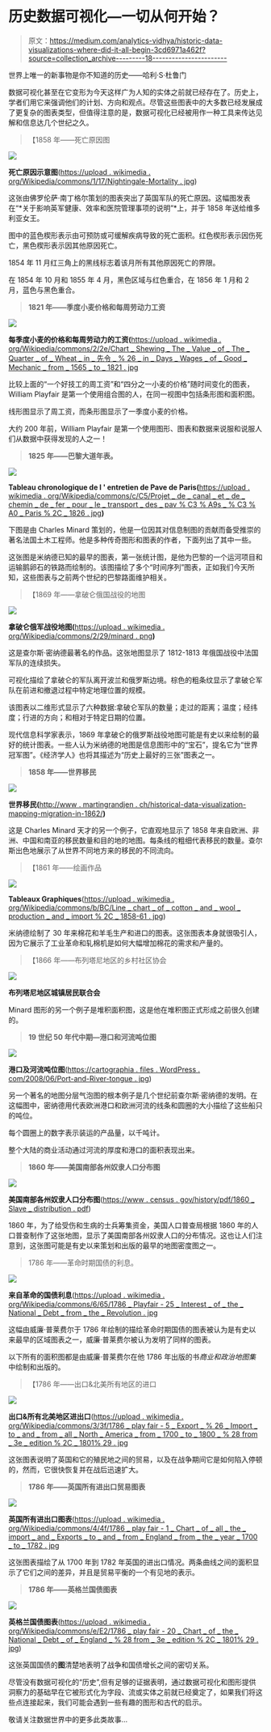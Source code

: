 # 历史数据可视化—一切从何开始？

> 原文：<https://medium.com/analytics-vidhya/historic-data-visualizations-where-did-it-all-begin-3cd6971a462f?source=collection_archive---------18----------------------->

世界上唯一的新事物是你不知道的历史——哈利·S·杜鲁门

数据可视化甚至在它变形为今天这样广为人知的实体之前就已经存在了。历史上，学者们用它来强调他们的计划、方向和观点。尽管这些图表中的大多数已经发展成了更复杂的图表类型，但值得注意的是，数据可视化已经被用作一种工具来传达见解和信息达几个世纪之久。

> 【1858 年——死亡原因图

![](img/be2d8fd52e828c4134bb53e8dba5c321.png)

**死亡原因示意图**([https://upload . wikimedia . org/Wikipedia/commons/1/17/Nightingale-Mortality . jpg](https://upload.wikimedia.org/wikipedia/commons/1/17/Nightingale-mortality.jpg))

这张由佛罗伦萨·南丁格尔策划的图表突出了英国军队的死亡原因。这幅图发表在“*关于影响英军健康、效率和医院管理事项的说明”*上，并于 1858 年送给维多利亚女王。

图中的蓝色楔形表示由可预防或可缓解疾病导致的死亡面积。红色楔形表示因伤死亡，黑色楔形表示因其他原因死亡。

1854 年 11 月红三角上的黑线标志着该月所有其他原因死亡的界限。

在 1854 年 10 月和 1855 年 4 月，黑色区域与红色重合，在 1856 年 1 月和 2 月，蓝色与黑色重合。

> **1821 年——季度小麦价格和每周劳动力工资**

![](img/3af55d37b0ffb8374ef59d69f8bfd0c2.png)

**每季度小麦的价格和每周劳动力的工资(**[https://upload . wikimedia . org/Wikipedia/commons/2/2e/Chart _ Shewing _ The _ Value _ of _ The _ Quarter _ of _ Wheat _ in _ 先令 _ % 26 _ in _ Days _ Wages _ of _ Good _ Mechanic _ from _ 1565 _ to _ 1821 . jpg](https://upload.wikimedia.org/wikipedia/commons/2/2e/Chart_Shewing_the_Value_of_the_Quarter_of_Wheat_in_Shillings_%26_in_Days_Wages_of_a_Good_Mechanic_from_1565_to_1821.jpg)

比较上面的“一个好技工的周工资”和“四分之一小麦的价格”随时间变化的图表，William Playfair 是第一个使用组合图的人，在同一视图中包括条形图和面积图。

线形图显示了周工资，而条形图显示了一季度小麦的价格。

大约 200 年前，William Playfair 是第一个使用图形、图表和数据来说服和说服人们从数据中获得发现的人之一！

> **1825 年——巴黎大道年表。**

![](img/2916a07d5cc8fa2e05c9558edc239c60.png)

**Tableau chronologique de l ' entretien de Pave de Paris(**[https://upload . wikimedia . org/Wikipedia/commons/c/C5/Projet _ de _ canal _ et _ de _ chemin _ de _ fer _ pour _ le _ transport _ des _ pav % C3 % A9s _ % C3 % A0 _ Paris % 2C _ 1826 . jpg](https://upload.wikimedia.org/wikipedia/commons/c/c5/Projet_de_canal_et_de_chemin_de_fer_pour_le_transport_des_pav%C3%A9s_%C3%A0_Paris%2C_1826.jpg)**)**

下图是由 Charles Minard 策划的，他是一位因其对信息制图的贡献而备受推崇的著名法国土木工程师。他是多种传奇图形和图表的作者，下面列出了其中一些。

这张图是米纳德已知的最早的图表，第一张统计图，是他为巴黎的一个运河项目和运输鹅卵石的铁路而绘制的。该图描绘了多个“时间序列”图表，正如我们今天所知，这些图表与之前两个世纪的巴黎路面维护相关。

> 【1869 年——拿破仑俄国战役的地图

![](img/760fdfef3759ca8c78862544d59b87c3.png)

**拿破仑俄军战役地图(**[https://upload . wikimedia . org/Wikipedia/commons/2/29/minard . png](https://upload.wikimedia.org/wikipedia/commons/2/29/Minard.png)**)**

这是查尔斯·密纳德最著名的作品。这张地图显示了 1812-1813 年俄国战役中法国军队的连续损失。

可视化描绘了拿破仑的军队离开波兰和俄罗斯边境。棕色的粗条纹显示了拿破仑军队在前进和撤退过程中特定地理位置的规模。

该图表以二维形式显示了六种数据:拿破仑军队的数量；走过的距离；温度；经纬度；行进的方向；和相对于特定日期的位置。

现代信息科学家表示，1869 年拿破仑的俄罗斯战役地图可能是有史以来绘制的最好的统计图表。一些人认为米纳德的地图是信息图形中的“宝石”，提名它为“世界冠军图”。《经济学人》也将其描述为“历史上最好的三张”图表之一。

> **1858 年——世界移民**

![](img/bd4eed2a63afa986cbcc65f870510bfd.png)

**世界移民(**[http://www . martingrandjen . ch/historical-data-visualization-mapping-migration-in-1862/](http://www.martingrandjean.ch/historical-data-visualization-mapping-migration-in-1862/)**)**

这是 Charles Minard 天才的另一个例子，它直观地显示了 1858 年来自欧洲、非洲、中国和南亚的移民数量和目的地的地图。每条线的粗细代表移民的数量。查尔斯出色地展示了从世界不同地方来的移民的不同流向。

> 【1861 年——绘画作品

![](img/ce0d15977885ed77618f287fbe91e5ca.png)

**Tableaux Graphiques**([https://upload . wikimedia . org/Wikipedia/commons/b/BC/Line _ chart _ of _ cotton _ and _ wool _ production _ and _ import % 2C _ 1858-61 . jpg](https://upload.wikimedia.org/wikipedia/commons/b/bc/Line_chart_of_cotton_and_wool_production_and_import%2C_1858-61.jpg))

米纳德绘制了 30 年来棉花和羊毛生产和进口的图表。这张图表本身就很吸引人，因为它展示了工业革命和轧棉机是如何大幅增加棉花的需求和产量的。

> 【1866 年——布列塔尼地区的乡村社区协会

![](img/77177d0cc030de220cc9859fac84d6a6.png)

**布列塔尼地区城镇居民联合会**

Minard 图形的另一个例子是堆积面积图，这是他在堆积图正式形成之前很久创建的。

> **19 世纪 50 年代中期—港口和河流吨位图**

![](img/e2135a5145a85daab5213c38dc6b859a.png)

**港口及河流吨位图**([https://cartographia . files . WordPress . com/2008/06/Port-and-River-tongue . jpg](https://cartographia.files.wordpress.com/2008/06/port-and-river-tonnage.jpg))

另一个著名的地图分层气泡图的根本例子是几个世纪前查尔斯·密纳德的发明。在这幅图中，密纳德用代表欧洲港口和欧洲河流的线条和圆圈的大小描绘了这些船只的吨位。

每个圆圈上的数字表示装运的产品量，以千吨计。

整个大陆的商业活动通过河流的厚度和港口的面积表现出来。

> **1860 年——美国南部各州奴隶人口分布图**

![](img/047bb018f3ad47ecdb919f8af2ba2a4b.png)

**美国南部各州奴隶人口分布图**([https://www . census . gov/history/pdf/1860 _ Slave _ distribution . pdf](https://www.census.gov/history/pdf/1860_slave_distribution.pdf))

1860 年，为了给受伤和生病的士兵筹集资金，美国人口普查局根据 1860 年的人口普查制作了这张地图，显示了美国南部各州奴隶人口的分布情况。这也让人们注意到，这张图可能是有史以来策划和出版的最早的地图密度图之一。

> 1786 年——革命时期国债的利息。

![](img/c8b22152de47607273c6ac86b6a79048.png)

**来自革命的国债利息**([https://upload . wikimedia . org/Wikipedia/commons/6/65/1786 _ Playfair _-_ 25 _ Interest _ of _ the _ National _ Debt _ from _ the _ Revolution . jpg](https://upload.wikimedia.org/wikipedia/commons/6/65/1786_Playfair_-_25_Interest_of_the_national_Debt_from_the_Revolution.jpg)

这幅由威廉·普莱费尔于 1786 年绘制的描绘革命时期国债的图表被认为是有史以来最早的区域图表之一，威廉·普莱费尔被认为发明了同样的图表。

以下所有的面积图都是由威廉·普莱费尔在他 1786 年出版的书*商业和政治地图集*中绘制和出版的。

> 【1786 年——出口&北美所有地区的进口

![](img/00d97d749c24be47bede472cbd7e6181.png)

**出口&所有北美地区进出口**([https://upload . wikimedia . org/Wikipedia/commons/3/3f/1786 _ play fair _-_ 5 _ Export _ % 26 _ Import _ to _ and _ from _ all _ North _ America _ from _ 1700 _ to _ 1800 _ % 28 from _ 3e _ edition % 2C _ 1801% 29 . jpg](https://upload.wikimedia.org/wikipedia/commons/3/3f/1786_Playfair_-_5_Export_%26_Import_to_and_from_all_North_America_from_1700_to_1800_%28from_3e_edition%2C_1801%29.jpg)

这张图表说明了英国和它的殖民地之间的贸易，以及在战争期间它是如何陷入停顿的，然而，它很快恢复并在战后迅速扩大。

> **1786 年——英国所有进出口贸易图表**

![](img/ad1b3abb03ccb0d398468cba1c3a1cd5.png)

**英国所有进出口图表**([https://upload . wikimedia . org/Wikipedia/commons/4/4f/1786 _ play fair _-_ 1 _ Chart _ of _ all _ the _ import _ and _ Exports _ to _ and _ from _ England _ from _ the _ year _ 1700 _ to _ 1782 . jpg](https://upload.wikimedia.org/wikipedia/commons/4/4f/1786_Playfair_-_1_Chart_of_all_the_import_and_exports_to_and_from_England_from_the_year_1700_to_1782.jpg)

这张图表描绘了从 1700 年到 1782 年英国的进出口情况。两条曲线之间的面积显示了它们之间的差异，并且是贸易平衡的一个有见地的表示。

> **1786 年——英格兰国债图表**

![](img/599e4eada713f488ad46a3233b885da4.png)

**英格兰国债图表**([https://upload . wikimedia . org/Wikipedia/commons/e/E2/1786 _ play fair _-_ 20 _ Chart _ of _ the _ National _ Debt _ of _ England _ % 28 from _ 3e _ edition % 2C _ 1801% 29 . jpg](https://upload.wikimedia.org/wikipedia/commons/e/e2/1786_Playfair_-_20_Chart_of_the_National_Debt_of_England_%28from_3e_edition%2C_1801%29.jpg))

这张英国国债的**图**清楚地表明了战争和国债增长之间的密切关系。

尽管没有数据可视化的“历史”,但有足够的证据表明，通过数据可视化和图形提供洞察力的基础早在它被形式化为字段、流或实体之前就已经奠定了，如果我们将这些点连接起来，我们可能会遇到一些有趣的图形和古代的启示。

敬请关注数据世界中的更多此类故事…